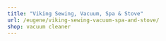```yaml
---
title: "Viking Sewing, Vacuum, Spa & Stove"
url: /eugene/viking-sewing-vacuum-spa-and-stove/
shop: vacuum cleaner
---
```

